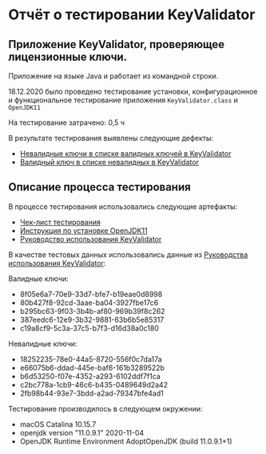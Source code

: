 # Отчёт о тестировании KeyValidator

## Приложение KeyValidator, проверяющее лицензионные ключи.
Приложение на языке Java и работает из командной строки.

18.12.2020 было проведено тестирование установки, конфигурационное и функциональное тестирование приложения `KeyValidator.class` и `OpenJDK11`

На тестирование затрачено: 0,5 ч

В результате тестирования выявлены следующие дефекты:
* [Невалидные ключи в списке валидных ключей в KeyValidator](https://github.com/elenkalee/java-1-1/issues/1) 
* [Валидный ключ в списке невалидных в KeyValidator](https://github.com/elenkalee/java-1-1/issues/2)

## Описание процесса тестирования

В процессе тестирования использовались следующие артефакты:
* [Чек-лист тестирования](https://github.com/netology-code/javaqa-homeworks/blob/master/intro/README.md)
* [Инструкция по установке OpenJDK11](https://github.com/netology-code/javaqa-homeworks/blob/master/intro/openjdk11-manual.md)
* [Руководство использования KeyValidator](https://github.com/netology-code/javaqa-homeworks/blob/master/intro/user-manual.md)

В качестве тестовых данных использовались данные из [Руководства использования KeyValidator](https://github.com/netology-code/javaqa-homeworks/blob/master/intro/user-manual.md):

Валидные ключи:

* 8f05e6a7-70e9-33d7-bfe7-b19eae0d8998
* 80b427f8-92cd-3aae-ba04-3927fbe17c6
* b295bc63-9f03-3b4b-af80-969b39f8c262
* 387eedc6-12e9-3b32-9881-63b6b5e85317
* c19a8cf9-5c3a-37c5-b7f3-d16d38a0c180

Невалидные ключи:

* 18252235-78e0-44a5-8720-556f0c7da17a
* e66075b6-ddad-445e-baf6-161b3289522b
* b6d53250-f07e-4352-a293-6102ddf7f1ca
* c2bc778a-1cb9-46c6-b435-0489649d2a42
* 2fb98b44-93e7-3bdd-a2ad-79347bfe4ad1


Тестирование производилось в следующем окружении:
* macOS Catalina 10.15.7
* openjdk version "11.0.9.1" 2020-11-04
* OpenJDK Runtime Environment AdoptOpenJDK (build 11.0.9.1+1)
